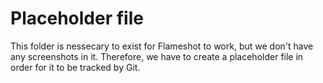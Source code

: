 # Placeholder file
This folder is nessecary to exist for Flameshot to work, but we don't have any screenshots in it. Therefore, we have to create a placeholder file in order for it to be tracked by Git.
